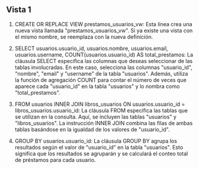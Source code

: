 ## Vista 1
1. CREATE OR REPLACE VIEW prestamos_usuarios_vw: Esta línea crea una nueva vista llamada "prestamos_usuarios_vw". Si ya existe una vista con el mismo nombre, se reemplaza con la nueva definición.

2. SELECT usuarios.usuario_id, usuarios.nombre, usuarios.email, usuarios.username, COUNT(usuarios.usuario_id) AS total_prestamos: La cláusula SELECT especifica las columnas que deseas seleccionar de las tablas involucradas. En este caso, selecciona las columnas "usuario_id", "nombre", "email" y "username" de la tabla "usuarios". Además, utiliza la función de agregación COUNT para contar el número de veces que aparece cada "usuario_id" en la tabla "usuarios" y lo nombra como "total_prestamos".

3. FROM usuarios INNER JOIN libros_usuarios ON usuarios.usuario_id = libros_usuarios.usuario_id: La cláusula FROM especifica las tablas que se utilizan en la consulta. Aquí, se incluyen las tablas "usuarios" y "libros_usuarios". La instrucción INNER JOIN combina las filas de ambas tablas basándose en la igualdad de los valores de "usuario_id".

4. GROUP BY usuarios.usuario_id: La cláusula GROUP BY agrupa los resultados según el valor de "usuario_id" en la tabla "usuarios". Esto significa que los resultados se agruparán y se calculará el conteo total de préstamos para cada usuario.